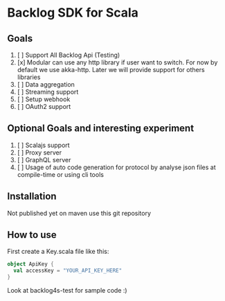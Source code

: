 
# Backlog SDK for Scala

## Goals

1. [ ] Support All Backlog Api (Testing)
2. [x] Modular can use any http library if user want to switch.
       For now by default we use akka-http.
       Later we will provide support for others libraries
3. [ ] Data aggregation
4. [ ] Streaming support
5. [ ] Setup webhook
6. [ ] OAuth2 support

## Optional Goals and interesting experiment

1. [ ] Scalajs support
2. [ ] Proxy server
3. [ ] GraphQL server
4. [ ] Usage of auto code generation for protocol by analyse json files at compile-time or using cli tools

## Installation

Not published yet on maven use this git repository

## How to use

First create a Key.scala file like this:
```scala
object ApiKey {
  val accessKey = "YOUR_API_KEY_HERE"
}
```

Look at backlog4s-test for sample code :)

